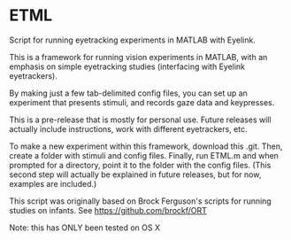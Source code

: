 ETML
====

Script for running eyetracking experiments in MATLAB with Eyelink.

This is a framework for running vision experiments in MATLAB, with an emphasis on simple eyetracking studies (interfacing with Eyelink eyetrackers).

By making just a few tab-delimited config files, you can set up an experiment that presents stimuli, and records gaze data and keypresses.

This is a pre-release that is mostly for personal use. Future releases will actually include instructions, work with different eyetrackers, etc.

To make a new experiment within this framework, download this .git. Then, create a folder with stimuli and config files. Finally, run ETML.m and when prompted for a directory, point it to the folder with the config files. (This second step will actually be explained in future releases, but for now, examples are included.)

This script was originally based on Brock Ferguson's scripts for running studies on infants. See https://github.com/brockf/ORT

Note: this has ONLY been tested on OS X
